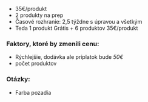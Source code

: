 - 35€/produkt
- 2 produkty na prep 
- Časové rozhranie: 2,5 týždne s úpravou a všetkým 
- Teda 1 produkt Grátis + 6 produktov  35€/produkt
### Faktory, ktoré by zmenili cenu:
- Rýchlejšie, dodávka ale príplatok bude *50€* 
- počet produktov
### Otázky:
- Farba pozadia